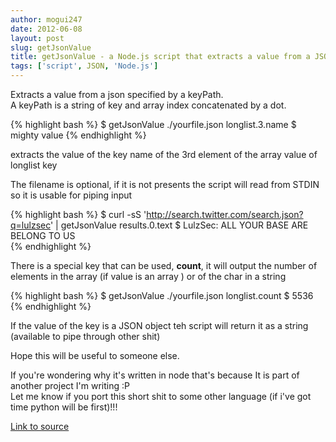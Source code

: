 ```yaml
---
author: mogui247
date: 2012-06-08
layout: post
slug: getJsonValue
title: getJsonValue - a Node.js script that extracts a value from a JSON (file or stdin)
tags: ['script', JSON, 'Node.js']
---
```


Extracts a value from a json specified by a keyPath.   
A keyPath is a string of key and array index concatenated by a dot.   

{% highlight bash %}
    $ getJsonValue ./yourfile.json longlist.3.name
    $ mighty value
{%  endhighlight %}

extracts the value of the key name of the 3rd element of the array value of longlist key

The filename is optional, if it is not presents the script will read from STDIN so it is usable for piping input 

{% highlight bash %}
    $ curl -sS 'http://search.twitter.com/search.json?q=lulzsec' | getJsonValue results.0.text
    $ LulzSec: ALL YOUR BASE ARE BELONG TO US                
{%  endhighlight %}

There is a special key that can be used, **count**, it will output the number of elements in the array (if value is an array ) or of the char in a string

{% highlight bash %}
    $ getJsonValue ./yourfile.json longlist.count 
    $ 5536
{%  endhighlight %}

If the value of the key is a JSON object teh script will return it as a string (available to pipe through other shit)

Hope this will be useful to someone else.

If you're wondering why it's written in node that's because It is part of another project I'm writing :P   
Let me know if you port this short shit to some other language (if i've got time python will be first)!!!

[Link to source](https://github.com/mogui/.scripts/blob/master/bin/getJsonValue)

